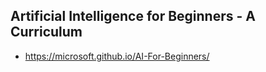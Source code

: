 ## Artificial Intelligence for Beginners - A Curriculum
- https://microsoft.github.io/AI-For-Beginners/
